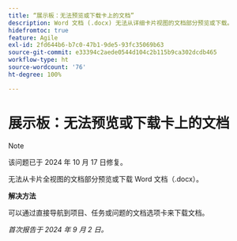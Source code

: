 ```yaml
---
title: “展示板：无法预览或下载卡上的文档”
description: Word 文档 (.docx) 无法从详细卡片视图的文档部分预览或下载。
hidefromtoc: true
feature: Agile
exl-id: 2fd644b6-b7c0-47b1-9de5-93fc35069b63
source-git-commit: e33394c2aede0544d104c2b115b9ca302dcdb465
workflow-type: ht
source-wordcount: '76'
ht-degree: 100%

---
```


# 展示板：无法预览或下载卡上的文档

>[!NOTE]
>
>该问题已于 2024 年 10 月 17 日修复。

无法从卡片全视图的文档部分预览或下载 Word 文档（.docx）。

**解决方法**

可以通过直接导航到项目、任务或问题的文档选项卡来下载文档。

_首次报告于 2024 年 9 月 2 日。_
